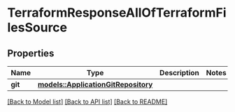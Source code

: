 # TerraformResponseAllOfTerraformFilesSource

## Properties

Name | Type | Description | Notes
------------ | ------------- | ------------- | -------------
**git** | [**models::ApplicationGitRepository**](ApplicationGitRepository.md) |  | 

[[Back to Model list]](../README.md#documentation-for-models) [[Back to API list]](../README.md#documentation-for-api-endpoints) [[Back to README]](../README.md)


